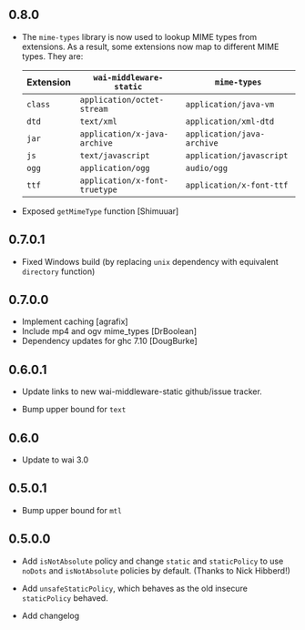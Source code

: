 ## 0.8.0
* The `mime-types` library is now used to lookup MIME types from extensions.
  As a result, some extensions now map to different MIME types. They are:

  Extension | `wai-middleware-static`       | `mime-types` |
  --------- | ----------------------------- | ------------ |
  `class`   | `application/octet-stream`    | `application/java-vm`
  `dtd`     | `text/xml`                    | `application/xml-dtd`
  `jar`     | `application/x-java-archive`  | `application/java-archive`
  `js`      | `text/javascript`             | `application/javascript`
  `ogg`     | `application/ogg`             | `audio/ogg`
  `ttf`     | `application/x-font-truetype` | `application/x-font-ttf`

* Exposed `getMimeType` function [Shimuuar]

## 0.7.0.1
* Fixed Windows build (by replacing `unix` dependency with equivalent `directory`
  function)

## 0.7.0.0
* Implement caching [agrafix]
* Include mp4 and ogv mime_types [DrBoolean]
* Dependency updates for ghc 7.10 [DougBurke]

## 0.6.0.1

* Update links to new wai-middleware-static github/issue tracker.

* Bump upper bound for `text`

## 0.6.0

* Update to wai 3.0

## 0.5.0.1

* Bump upper bound for `mtl`

## 0.5.0.0

* Add `isNotAbsolute` policy and change `static` and `staticPolicy` to
  use `noDots` and `isNotAbsolute` policies by default. (Thanks to Nick Hibberd!)

* Add `unsafeStaticPolicy`, which behaves as the old insecure `staticPolicy` behaved.

* Add changelog

